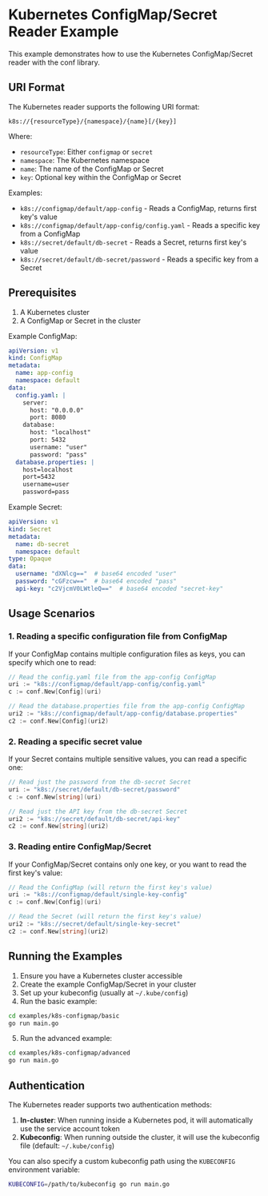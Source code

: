 # Kubernetes ConfigMap/Secret Reader Example

This example demonstrates how to use the Kubernetes ConfigMap/Secret reader with the conf library.

## URI Format

The Kubernetes reader supports the following URI format:

```
k8s://{resourceType}/{namespace}/{name}[/{key}]
```

Where:
- `resourceType`: Either `configmap` or `secret`
- `namespace`: The Kubernetes namespace
- `name`: The name of the ConfigMap or Secret
- `key`: Optional key within the ConfigMap or Secret

Examples:
- `k8s://configmap/default/app-config` - Reads a ConfigMap, returns first key's value
- `k8s://configmap/default/app-config/config.yaml` - Reads a specific key from a ConfigMap
- `k8s://secret/default/db-secret` - Reads a Secret, returns first key's value
- `k8s://secret/default/db-secret/password` - Reads a specific key from a Secret

## Prerequisites

1. A Kubernetes cluster
2. A ConfigMap or Secret in the cluster

Example ConfigMap:
```yaml
apiVersion: v1
kind: ConfigMap
metadata:
  name: app-config
  namespace: default
data:
  config.yaml: |
    server:
      host: "0.0.0.0"
      port: 8080
    database:
      host: "localhost"
      port: 5432
      username: "user"
      password: "pass"
  database.properties: |
    host=localhost
    port=5432
    username=user
    password=pass
```

Example Secret:
```yaml
apiVersion: v1
kind: Secret
metadata:
  name: db-secret
  namespace: default
type: Opaque
data:
  username: "dXNlcg=="  # base64 encoded "user"
  password: "cGFzcw=="  # base64 encoded "pass"
  api-key: "c2VjcmV0LWtleQ=="  # base64 encoded "secret-key"
```

## Usage Scenarios

### 1. Reading a specific configuration file from ConfigMap

If your ConfigMap contains multiple configuration files as keys, you can specify which one to read:

```go
// Read the config.yaml file from the app-config ConfigMap
uri := "k8s://configmap/default/app-config/config.yaml"
c := conf.New[Config](uri)

// Read the database.properties file from the app-config ConfigMap
uri2 := "k8s://configmap/default/app-config/database.properties"
c2 := conf.New[Config](uri2)
```

### 2. Reading a specific secret value

If your Secret contains multiple sensitive values, you can read a specific one:

```go
// Read just the password from the db-secret Secret
uri := "k8s://secret/default/db-secret/password"
c := conf.New[string](uri)

// Read just the API key from the db-secret Secret
uri2 := "k8s://secret/default/db-secret/api-key"
c2 := conf.New[string](uri2)
```

### 3. Reading entire ConfigMap/Secret

If your ConfigMap/Secret contains only one key, or you want to read the first key's value:

```go
// Read the ConfigMap (will return the first key's value)
uri := "k8s://configmap/default/single-key-config"
c := conf.New[Config](uri)

// Read the Secret (will return the first key's value)
uri2 := "k8s://secret/default/single-key-secret"
c2 := conf.New[string](uri2)
```

## Running the Examples

1. Ensure you have a Kubernetes cluster accessible
2. Create the example ConfigMap/Secret in your cluster
3. Set up your kubeconfig (usually at `~/.kube/config`)
4. Run the basic example:

```bash
cd examples/k8s-configmap/basic
go run main.go
```

5. Run the advanced example:

```bash
cd examples/k8s-configmap/advanced
go run main.go
```

## Authentication

The Kubernetes reader supports two authentication methods:

1. **In-cluster**: When running inside a Kubernetes pod, it will automatically use the service account token
2. **Kubeconfig**: When running outside the cluster, it will use the kubeconfig file (default: `~/.kube/config`)

You can also specify a custom kubeconfig path using the `KUBECONFIG` environment variable:

```bash
KUBECONFIG=/path/to/kubeconfig go run main.go
```